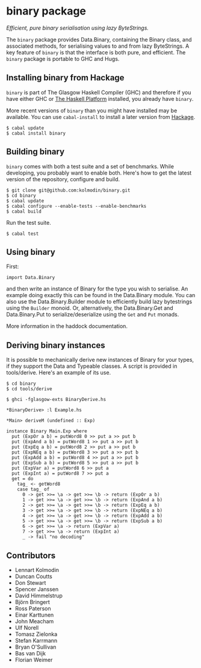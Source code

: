 # binary package #

*Efficient, pure binary serialisation using lazy ByteStrings.*

The ``binary`` package provides Data.Binary, containing the Binary class,
and associated methods, for serialising values to and from lazy
ByteStrings. 
A key feature of ``binary`` is that the interface is both pure, and efficient.
The ``binary`` package is portable to GHC and Hugs.

## Installing binary from Hackage ##

``binary`` is part of The Glasgow Haskell Compiler (GHC) and therefore if you
have either GHC or [The Haskell Platform](http://www.haskell.org/platform/)
installed, you already have ``binary``.

More recent versions of ``binary`` than you might have installed may be
available. You can use ``cabal-install`` to install a later version from
[Hackage](http://hackage.haskell.org/package/binary).

    $ cabal update
    $ cabal install binary

## Building binary ##

``binary`` comes with both a test suite and a set of benchmarks.
While developing, you probably want to enable both.
Here's how to get the latest version of the repository, configure and build.

    $ git clone git@github.com:kolmodin/binary.git
    $ cd binary
    $ cabal update
    $ cabal configure --enable-tests --enable-benchmarks
    $ cabal build

Run the test suite.

    $ cabal test

## Using binary ##

First:

    import Data.Binary

and then write an instance of Binary for the type you wish to serialise.
An example doing exactly this can be found in the Data.Binary module.
You can also use the Data.Binary.Builder module to efficiently build
lazy bytestrings using the ``Builder`` monoid. Or, alternatively, the
Data.Binary.Get and Data.Binary.Put to serialize/deserialize using
the ``Get`` and ``Put`` monads.

More information in the haddock documentation.

## Deriving binary instances ##

It is possible to mechanically derive new instances of Binary for your
types, if they support the Data and Typeable classes. A script is
provided in tools/derive. Here's an example of its use.

    $ cd binary 
    $ cd tools/derive 

    $ ghci -fglasgow-exts BinaryDerive.hs

    *BinaryDerive> :l Example.hs 

    *Main> deriveM (undefined :: Exp)

    instance Binary Main.Exp where
      put (ExpOr a b) = putWord8 0 >> put a >> put b
      put (ExpAnd a b) = putWord8 1 >> put a >> put b
      put (ExpEq a b) = putWord8 2 >> put a >> put b
      put (ExpNEq a b) = putWord8 3 >> put a >> put b
      put (ExpAdd a b) = putWord8 4 >> put a >> put b
      put (ExpSub a b) = putWord8 5 >> put a >> put b
      put (ExpVar a) = putWord8 6 >> put a
      put (ExpInt a) = putWord8 7 >> put a
      get = do
        tag_ <- getWord8
        case tag_ of
          0 -> get >>= \a -> get >>= \b -> return (ExpOr a b)
          1 -> get >>= \a -> get >>= \b -> return (ExpAnd a b)
          2 -> get >>= \a -> get >>= \b -> return (ExpEq a b)
          3 -> get >>= \a -> get >>= \b -> return (ExpNEq a b)
          4 -> get >>= \a -> get >>= \b -> return (ExpAdd a b)
          5 -> get >>= \a -> get >>= \b -> return (ExpSub a b)
          6 -> get >>= \a -> return (ExpVar a)
          7 -> get >>= \a -> return (ExpInt a)
          _ -> fail "no decoding"

## Contributors ##

* Lennart Kolmodin
* Duncan Coutts
* Don Stewart
* Spencer Janssen
* David Himmelstrup
* Björn Bringert
* Ross Paterson
* Einar Karttunen
* John Meacham
* Ulf Norell
* Tomasz Zielonka
* Stefan Karrmann
* Bryan O'Sullivan
* Bas van Dijk
* Florian Weimer
